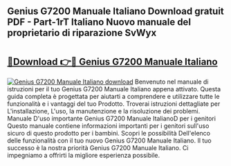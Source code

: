 ## Genius G7200 Manuale Italiano Download gratuit PDF - Part-1rT Italiano Nuovo manuale del proprietario di riparazione SvWyx

# <h2><a href="http://dfcyfok.blite.top/?on=Genius+G7200+Manuale+Italiano">🔗Download 👉🔴 Genius G7200 Manuale Italiano</a></h2>

[![Genius G7200 Manuale Italiano download](https://i.imgur.com/lujVjoI.png)](http://dfcyfok.blite.top/?on=Genius+G7200+Manuale+Italiano)
Benvenuto nel manuale di istruzioni per il tuo Genius G7200 Manuale Italiano appena attivato. Questa guida completa è progettata per aiutarti a comprendere e utilizzare tutte le funzionalità e i vantaggi del tuo Prodotto. Troverai istruzioni dettagliate per L'installazione, L'uso, la manutenzione e la risoluzione dei problemi. Manuale D'uso importante Genius G7200 Manuale ItalianoD per i genitori Questo manuale contiene informazioni importanti per i genitori sull'uso sicuro di questo prodotto per i bambini. Scopri le possibilità Dell'elenco delle funzionalità con il tuo nuovo Genius G7200 Manuale Italiano. Il tuo successo è la nostra priorità Genius G7200 Manuale Italiano. Ci impegniamo a offrirti la migliore esperienza possibile.
